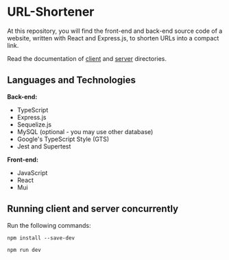 # URL-Shortener
At this repository, you will find the front-end and back-end source code of a website, written with React and Express.js, to shorten URLs into a compact link.

Read the documentation of [client](./client) and [server](./server) directories.

## Languages and Technologies

**Back-end:**
- TypeScript
- Express.js
- Sequelize.js
- MySQL (optional - you may use other database)
- Google's TypeScript Style (GTS)
- Jest and Supertest

**Front-end:**
- JavaScript
- React
- Mui

## Running client and server concurrently
Run the following commands:
```
npm install --save-dev

npm run dev
```

